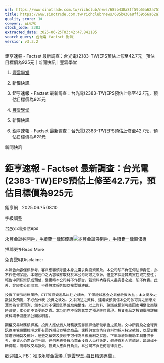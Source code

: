 ```yaml
---
url: https://www.sinotrade.com.tw/richclub/news/685b430a8ff59b56a62a7513
title: https://www.sinotrade.com.tw/richclub/news/685b430a8ff59b56a62a7513
quality_score: 10
company: 台光電
stock_code: 2383
extracted_date: 2025-06-25T03:42:47.841185
search_query: 台光電 factset 財報
version: v3.3.2
---
```


鉅亨速報 - Factset 最新調查：台光電(2383-TW)EPS預估上修至42.7元，預估目標價為925元｜新聞快訊｜豐雲學堂

1. [豐雲學堂](https://www.sinotrade.com.tw/richclub)
2. 新聞快訊
3. 鉅亨速報 - Factset 最新調查：台光電(2383-TW)EPS預估上修至42.7元，預估目標價為925元

1. [豐雲學堂](https://www.sinotrade.com.tw/richclub)
2. 新聞快訊
3. 鉅亨速報 - Factset 最新調查：台光電(2383-TW)EPS預估上修至42.7元，預估目標價為925元

新聞快訊

# 鉅亨速報 - Factset 最新調查：台光電(2383-TW)EPS預估上修至42.7元，預估目標價為925元

鉅亨網｜2025.06.25 08:10

字級調整

台股市場預估eps

[永豐金證券開戶，手續費一律超優惠](https://dmp.sinotrade.com.tw/t/rfs)[![永豐金證券開戶，手續費一律超優惠](https://richclub.azureedge.net/banner/67b6f0b48ec738281060dfe7/poster.jpg)](https://dmp.sinotrade.com.tw/t/rfs)

推薦更多Read More

免責聲明Disclaimer

```
本報告內容僅供參考，客戶應審慎考量本身之需求與投資風險，本公司恕不負任何法律責任，亦不作任何保證。本報告中之內容或有取材於本公司認可之來源，但並不保證其真實性或完整性；報告中所有資訊或預估，變更時本公司將不作預告，若資料內容有未盡完善之處，恕不負責。此外，非經本公司同意，不得將本報告加以複製或轉載。
  
投資不表示絕無風險，ETF等投資產品以往之績效，不保證該基金之最低投資收益；本文提及之數據及預測，不必然代表 投資之績效。文中所述之資料、建議或預測係本公司依可靠之消息來源而為合理預測，然本公司不保證其準確及完整性。以上資料、建議或預測可能因市場變化而隨時改變，本公司不負更新之責。本公司亦不保證本文之預測將可實現。投資產品之投資風險詳細資料請參閱產品公開說明書。
    
期權交易財務槓桿高，投資人應依個人財務狀況審慎評估所能承擔之風險。文中所提及之全球資訊為主管機關核准之所有國外期貨市場之商品。課程與文宣內容資料均採用特定軟體，以歷史數據進行繪製及統計，過去之績效及表現不可作為日後獲利之保證。下單系統及輔助工具僅供參考，投資人仍需自行判斷，任何系統參數均需由投資人自行設定，假使資料內容錯誤、延誤或中斷傳輸，而導致交易損失，投資人應自行負責，本公司不負任何法律責任。
```

歡迎加入 FB：獲取永豐金證券[「豐雲學堂-每日精選專欄」](https://www.facebook.com/SinoPacSecurities/)